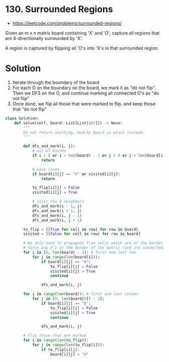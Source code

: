 # 130. Surrounded Regions

-   https://leetcode.com/problems/surrounded-regions/

Given an m x n matrix board containing 'X' and 'O', capture all regions that are 4-directionally surrounded by 'X'.

A region is captured by flipping all 'O's into 'X's in that surrounded region.

# Solution

1. Iterate through the boundary of the board
2. For each O on the boundary on the board, we mark it as "do not flip". Then we DFS on the O, and continue marking all connected O's as "do not flip"
3. Once done, we flip all those that were marked to flip, and keep those that "do not flip"

```python
class Solution:
    def solve(self, board: List[List[str]]) -> None:
        """
        Do not return anything, modify board in-place instead.
        """

        def dfs_and_mark(i, j):
            # out of bounds
            if i < 0 or i > len(board) - 1 or j < 0 or j > len(board[i]) - 1:
                return

            # base cases
            if board[i][j] == "X" or visited[i][j]:
                return

            to_flip[i][j] = False
            visited[i][j] = True

            # visit the 4 neighbors
            dfs_and_mark(i - 1, j)
            dfs_and_mark(i + 1, j)
            dfs_and_mark(i, j - 1)
            dfs_and_mark(i, j + 1)

        to_flip = [[True for cell in row] for row in board]
        visited = [[False for cell in row] for row in board]

        # We only need to propagate from cells which are at the border of the matrix
        # Since any O's at the border of the matrix (and are connected) will not be fully surrounded by X's
        for i in [0, len(board) - 1]: # first and last row
            for j in range(len(board[i])):
                if board[i][j] == "X":
                    to_flip[i][j] = False
                    visited[i][j] = True
                    continue

                dfs_and_mark(i, j)

        for i in range(len(board)): # first and last column
            for j in [0, len(board[0]) - 1]:
                if board[i][j] == "X":
                    to_flip[i][j] = False
                    visited[i][j] = True
                    continue

                dfs_and_mark(i, j)

        # Flip those that are marked
        for i in range(len(to_flip)):
            for j in range(len(to_flip[i])):
                if to_flip[i][j]:
                    board[i][j] = "X"
```
